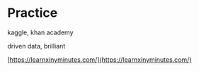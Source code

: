 # Practice

kaggle, khan academy

driven data, brilliant

[https://learnxinyminutes.com/](https://learnxinyminutes.com/)

